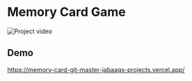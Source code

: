 # Memory Card Game

![Project video](https://github.com/jabaaq/Memory-Card/assets/113661042/db1cd285-1365-408f-9a7a-372a9ebfd9ce)

## Demo

https://memory-card-git-master-jabaaqs-projects.vercel.app/
